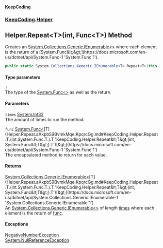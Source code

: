 #### [KeepCoding](index.md 'index')
### [KeepCoding](KeepCoding.md 'KeepCoding').[Helper](Helper.md 'KeepCoding.Helper')
## Helper.Repeat&lt;T&gt;(int, Func&lt;T&gt;) Method
Creates an [System.Collections.Generic.IEnumerable&lt;&gt;](https://docs.microsoft.com/en-us/dotnet/api/System.Collections.Generic.IEnumerable-1 'System.Collections.Generic.IEnumerable`1') where each element is the return of a [System.Func&lt;&gt;](https://docs.microsoft.com/en-us/dotnet/api/System.Func-1 'System.Func`1').  
```csharp
public static System.Collections.Generic.IEnumerable<T> Repeat<T>(this int times, System.Func<T> func);
```
#### Type parameters
<a name='KeepCoding.Helper.Repeat.T.(int.System.Func.T.).T'></a>
`T`  
The type of the [System.Func&lt;&gt;](https://docs.microsoft.com/en-us/dotnet/api/System.Func-1 'System.Func`1') as well as the return.
  
#### Parameters
<a name='KeepCoding.Helper.Repeat.T.(int.System.Func.T.).times'></a>
`times` [System.Int32](https://docs.microsoft.com/en-us/dotnet/api/System.Int32 'System.Int32')  
The amount of times to run the method.
  
<a name='KeepCoding.Helper.Repeat.T.(int.System.Func.T.).func'></a>
`func` [System.Func&lt;](https://docs.microsoft.com/en-us/dotnet/api/System.Func-1 'System.Func`1')[T](Helper.Repeat.aXkpbS9BvmkMqe.KpqrcGg.md#KeepCoding.Helper.Repeat.T.(int.System.Func.T.).T 'KeepCoding.Helper.Repeat&lt;T&gt;(int, System.Func&lt;T&gt;).T')[&gt;](https://docs.microsoft.com/en-us/dotnet/api/System.Func-1 'System.Func`1')  
The encapsulated method to return for each value.
  
#### Returns
[System.Collections.Generic.IEnumerable&lt;](https://docs.microsoft.com/en-us/dotnet/api/System.Collections.Generic.IEnumerable-1 'System.Collections.Generic.IEnumerable`1')[T](Helper.Repeat.aXkpbS9BvmkMqe.KpqrcGg.md#KeepCoding.Helper.Repeat.T.(int.System.Func.T.).T 'KeepCoding.Helper.Repeat&lt;T&gt;(int, System.Func&lt;T&gt;).T')[&gt;](https://docs.microsoft.com/en-us/dotnet/api/System.Collections.Generic.IEnumerable-1 'System.Collections.Generic.IEnumerable`1')  
An [System.Collections.Generic.IEnumerable&lt;&gt;](https://docs.microsoft.com/en-us/dotnet/api/System.Collections.Generic.IEnumerable-1 'System.Collections.Generic.IEnumerable`1') of length [times](Helper.Repeat.aXkpbS9BvmkMqe.KpqrcGg.md#KeepCoding.Helper.Repeat.T.(int.System.Func.T.).times 'KeepCoding.Helper.Repeat&lt;T&gt;(int, System.Func&lt;T&gt;).times') where each element is the return of [func](Helper.Repeat.aXkpbS9BvmkMqe.KpqrcGg.md#KeepCoding.Helper.Repeat.T.(int.System.Func.T.).func 'KeepCoding.Helper.Repeat&lt;T&gt;(int, System.Func&lt;T&gt;).func').
#### Exceptions
[NegativeNumberException](NegativeNumberException.md 'KeepCoding.Internal.NegativeNumberException')  
[System.NullReferenceException](https://docs.microsoft.com/en-us/dotnet/api/System.NullReferenceException 'System.NullReferenceException')  
